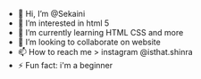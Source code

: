 - 👋 Hi, I’m @Sekaini 
- 👀 I’m interested in html 5 
- 🌱 I’m currently learning HTML CSS and more
- 💞️ I’m looking to collaborate on website
- 📫 How to reach me > instagram @isthat.shinra
- ⚡ Fun fact: i'm a beginner

<!---
Sekaini/Sekaini is a ✨ special ✨ repository because its `README.md` (this file) appears on your GitHub profile.
You can click the Preview link to take a look at your changes.
--->
